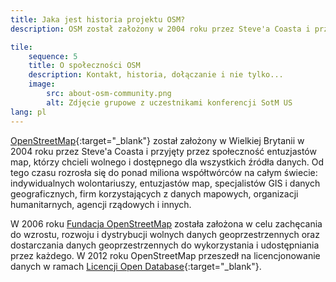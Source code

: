 ```yaml
---
title: Jaka jest historia projektu OSM?
description: OSM został założony w 2004 roku przez Steve'a Coasta i przejęty przez społeczność entuzjastów, którzy chcieli darmowego i dostępnego dla wszystkich źródła danych.

tile:
    sequence: 5
    title: O społeczności OSM
    description: Kontakt, historia, dołączanie i nie tylko...
    image:
        src: about-osm-community.png
        alt: Zdjęcie grupowe z uczestnikami konferencji SotM US
lang: pl
---
```


[OpenStreetMap](https://openstreetmap.org){:target="_blank"} został założony w Wielkiej Brytanii w 2004 roku przez Steve'a Coasta i przyjęty przez społeczność entuzjastów map, którzy chcieli wolnego i dostępnego dla wszystkich źródła danych. Od tego czasu rozrosła się do ponad miliona współtwórców na całym świecie: indywidualnych wolontariuszy, entuzjastów map, specjalistów GIS i danych geograficznych, firm korzystających z danych mapowych, organizacji humanitarnych, agencji rządowych i innych.

W 2006 roku [Fundacja OpenStreetMap](/about-osm-community/osm-foundation.md) została założona w celu zachęcania do wzrostu, rozwoju i dystrybucji wolnych danych geoprzestrzennych oraz dostarczania danych geoprzestrzennych do wykorzystania i udostępniania przez każdego. W 2012 roku OpenStreetMap przeszedł na licencjonowanie danych w ramach [Licencji Open Database](https://wiki.osmfoundation.org/wiki/Licence){:target="_blank"}.
